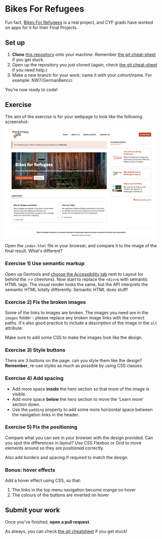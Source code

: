 # Bikes For Refugees

Fun fact, [Bikes For Refugees](https://www.bikesforrefugees.scot/) is a real project, and CYF grads have worked on apps for it for their Final Projects.

## Set up

1. **Clone** [this repository](https://github.com/CodeYourFuture/bikes-for-refugees/) onto your machine. Remember [the git cheat-sheet]( https://syllabus.codeyourfuture.io/git/desktop/cheatsheet#i-want-to-get-code-from-a-repo-onto-my-computer-cloning) if you get stuck.
1. Open up the repository you just cloned (again, check [the git cheat-sheet](https://syllabus.codeyourfuture.io/git/desktop/cheatsheet#i-want-to-open-visual-studio-code-with-code-from-my-repository) if you need help.)
1. Make a new branch for your work; name it with your cohort/name. For example: NW7/GermanBencci


You're now ready to code!

## Exercise

The aim of the exercise is for your webpage to look like the following screenshot:

![Bike For Refugees: final design](https://github.com/CodeYourFuture/bikes-for-refugees/blob/main/bikes-for-refugees_final-design.png)

Open the `index.html` file in your browser, and compare it to the image of the final result. What's different?

### Exercise 1) Use semantic markup

Open up Devtools and [choose the Accessibility tab](https://stackoverflow.com/questions/58988357/accessing-the-accessibility-tree-of-a-website) next to Layout (or behind the >> chevrons). Now start to replace the `<div>`s with semantic HTML tags. The visual render looks the same, but the API interprets the semantic HTML totally differently. Semantic HTML does stuff!

### Exercise 2) Fix the broken images

Some of the links to images are broken. The images you need are in the `images` folder - please replace any broken image links with the correct paths. 
It's also good practice to include a description of the image in the `alt` attribute. 

Make sure to add some CSS to make the images look like the design.

### Exercise 3) Style buttons

There are 3 buttons on the page: can you style them like the design?
**Remember**, re-use styles as much as possible by using CSS classes.

### Exercise 4) Add spacing

- Add more space **inside** the hero section so that more of the image is visible. 
- Add more space **below** the hero section to move the 'Learn more' section down.
- Use the `padding` property to add some more horizontal space between the navigation links in the header.

### Exercise 5) Fix the positioning

Compare what you can see in your browser with the design provided. Can you spot the differences in layout? Use CSS Flexbox or Grid to move elements around so they are positioned correctly.

Also add borders and spacing if required to match the design. 

### Bonus: hover effects

Add a hover effect using CSS, so that:
  1) The links in the top menu navigation become orange on hover
  2) The colours of the buttons are inverted on hover

## Submit your work

Once you've finished, **open a pull request**.

As always, you can check [the git cheatsheet](https://syllabus.codeyourfuture.io/git/desktop/cheatsheet#i-want-to-send-my-code-to-volunteers-pushing) if you get stuck!
